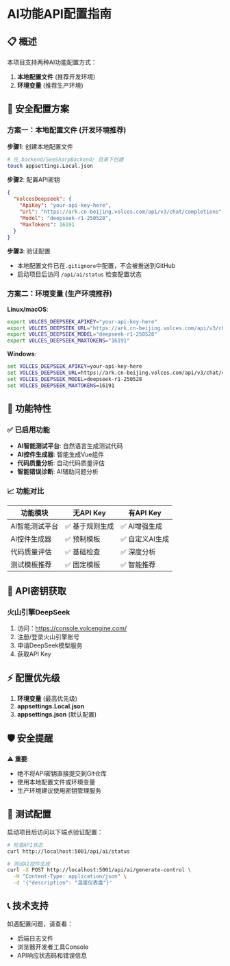 # AI功能API配置指南

## 📋 概述

本项目支持两种AI功能配置方式：
1. **本地配置文件** (推荐开发环境)
2. **环境变量** (推荐生产环境)

## 🔐 安全配置方案

### 方案一：本地配置文件 (开发环境推荐)

**步骤1**: 创建本地配置文件
```bash
# 在 backend/SeeSharpBackend/ 目录下创建
touch appsettings.Local.json
```

**步骤2**: 配置API密钥
```json
{
  "VolcesDeepseek": {
    "ApiKey": "your-api-key-here",
    "Url": "https://ark.cn-beijing.volces.com/api/v3/chat/completions",
    "Model": "deepseek-r1-250528",
    "MaxTokens": 16191
  }
}
```

**步骤3**: 验证配置
- 本地配置文件已在`.gitignore`中配置，不会被推送到GitHub
- 启动项目后访问 `/api/ai/status` 检查配置状态

### 方案二：环境变量 (生产环境推荐)

**Linux/macOS**:
```bash
export VOLCES_DEEPSEEK_APIKEY="your-api-key-here"
export VOLCES_DEEPSEEK_URL="https://ark.cn-beijing.volces.com/api/v3/chat/completions"
export VOLCES_DEEPSEEK_MODEL="deepseek-r1-250528"
export VOLCES_DEEPSEEK_MAXTOKENS="16191"
```

**Windows**:
```cmd
set VOLCES_DEEPSEEK_APIKEY=your-api-key-here
set VOLCES_DEEPSEEK_URL=https://ark.cn-beijing.volces.com/api/v3/chat/completions
set VOLCES_DEEPSEEK_MODEL=deepseek-r1-250528
set VOLCES_DEEPSEEK_MAXTOKENS=16191
```

## 🚀 功能特性

### ✅ 已启用功能
- **AI智能测试平台**: 自然语言生成测试代码
- **AI控件生成器**: 智能生成Vue组件
- **代码质量分析**: 自动代码质量评估
- **智能错误诊断**: AI辅助问题分析

### 📈 功能对比

| 功能模块 | 无API Key | 有API Key |
|---------|-----------|-----------|
| AI智能测试平台 | ✅ 基于规则生成 | ✅ AI增强生成 |
| AI控件生成器 | ✅ 预制模板 | ✅ 自定义AI生成 |
| 代码质量评估 | ✅ 基础检查 | ✅ 深度分析 |
| 测试模板推荐 | ✅ 固定模板 | ✅ 智能推荐 |

## 🔑 API密钥获取

### 火山引擎DeepSeek
1. 访问：https://console.volcengine.com/
2. 注册/登录火山引擎账号
3. 申请DeepSeek模型服务
4. 获取API Key

## ⚡ 配置优先级

1. **环境变量** (最高优先级)
2. **appsettings.Local.json**
3. **appsettings.json** (默认配置)

## 🛡️ 安全提醒

⚠️ **重要**: 
- 绝不将API密钥直接提交到Git仓库
- 使用本地配置文件或环境变量
- 生产环境建议使用密钥管理服务

## 🧪 测试配置

启动项目后访问以下端点验证配置：

```bash
# 检查API状态
curl http://localhost:5001/api/ai/status

# 测试AI控件生成
curl -X POST http://localhost:5001/api/ai/generate-control \
  -H "Content-Type: application/json" \
  -d '{"description": "温度仪表盘"}'
```

## 📞 技术支持

如遇配置问题，请查看：
- 后端日志文件
- 浏览器开发者工具Console
- API响应状态码和错误信息
